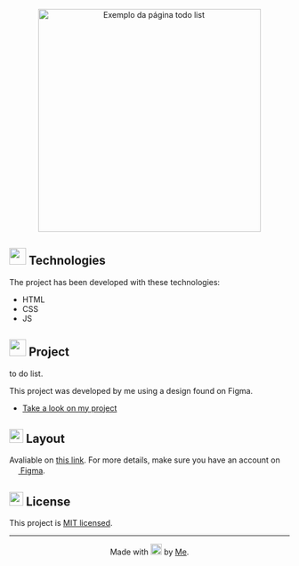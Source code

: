 <p align="center">
  <img alt="Exemplo da página todo list" src="https://i.imgur.com/9DuRlKK.png" height="400">
</p>

## <img src="https://cdn-icons-png.flaticon.com/512/922/922656.png" height="30px" width="30px"/> Technologies

The project has been developed with these technologies:

- HTML
- CSS
- JS

## <img src="https://cdn-icons-png.flaticon.com/512/922/922647.png" height="30px" width="30px"/> Project

to do list.

This project was developed by me using a design found on Figma.

- [Take a look on my project](https://gahcalistro.github.io/todolist/)

## <img src="https://cdn-icons-png.flaticon.com/512/922/922699.png" height="25px" width="25px"/> Layout

Avaliable on [this link](https://www.figma.com/community/file/892099169235022998). For more details, make sure you have an account on [<img src="https://cdn.jsdelivr.net/gh/devicons/devicon/icons/figma/figma-original.svg" height="16px" width="16px"/> Figma](https://figma.com).

## <img src="https://cdn-icons-png.flaticon.com/512/922/922690.png" height="25px" width="25px"/> License

This project is [MIT licensed](LICENSE).

<hr />

<div align="center">
Made with <img src="https://cdn-icons-png.flaticon.com/512/7422/7422291.png" height="20px" width="20px"/> by <a href="https://github.com/gahcalistro">Me</a>.
</div>

<br />
